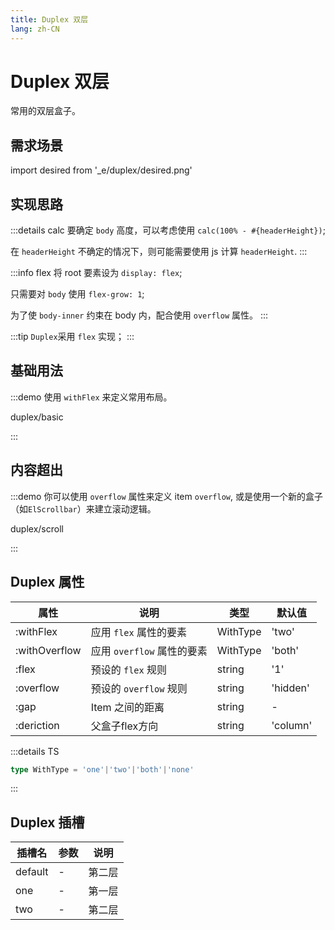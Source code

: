 ```yaml
---
title: Duplex 双层
lang: zh-CN
---
```


# Duplex 双层

常用的双层盒子。

## 需求场景

<vp-script setup>
import desired from '_e/duplex/desired.png'
</vp-script>

<el-image :src="desired" p="10"/>

## 实现思路

:::details calc
要确定 `body` 高度，可以考虑使用 `calc(100% - #{headerHeight})`;

在 `headerHeight` 不确定的情况下，则可能需要使用 js 计算 `headerHeight`.
::: 

:::info flex
将 root 要素设为 `display: flex`; 

只需要对 `body` 使用 `flex-grow: 1`;

为了使 `body-inner` 约束在 body 内，配合使用 `overflow` 属性。
::: 

:::tip
`Duplex`采用 `flex` 实现；
:::

## 基础用法

:::demo 使用 `withFlex` 来定义常用布局。

duplex/basic

:::

## 内容超出

:::demo 你可以使用 `overflow` 属性来定义 item `overflow`, 或是使用一个新的盒子（如`ElScrollbar`）来建立滚动逻辑。

duplex/scroll

:::


## Duplex 属性

| 属性 | 说明 | 类型 |默认值|
| --------------- | ----------------- | ------------|------------- |
| :withFlex | 应用 `flex` 属性的要素| WithType | 'two' |
| :withOverflow | 应用 `overflow` 属性的要素| WithType | 'both' |
| :flex | 预设的 `flex` 规则 | string | '1'|
| :overflow | 预设的 `overflow` 规则 | string | 'hidden'|
| :gap | Item 之间的距离 | string | - |
| :deriction | 父盒子flex方向 | string | 'column' | 


:::details TS
```ts
type WithType = 'one'|'two'|'both'|'none'
```
:::

## Duplex 插槽

| 插槽名   | 参数  | 说明       |
| ------- | -------- | -------- |
| default | - | 第二层  |
| one    | - | 第一层 |
| two    | - | 第二层  |

